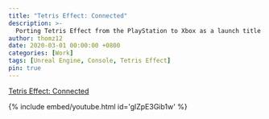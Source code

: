 ```yaml
---
title: "Tetris Effect: Connected"
description: >-
  Porting Tetris Effect from the PlayStation to Xbox as a launch title for the Xbox Series X/S.
author: thomz12
date: 2020-03-01 00:00:00 +0800
categories: [Work]
tags: [Unreal Engine, Console, Tetris Effect]
pin: true
---
```

[Tetris Effect: Connected](https://www.tetriseffect.game/)

{% include embed/youtube.html id='glZpE3Gib1w' %}
